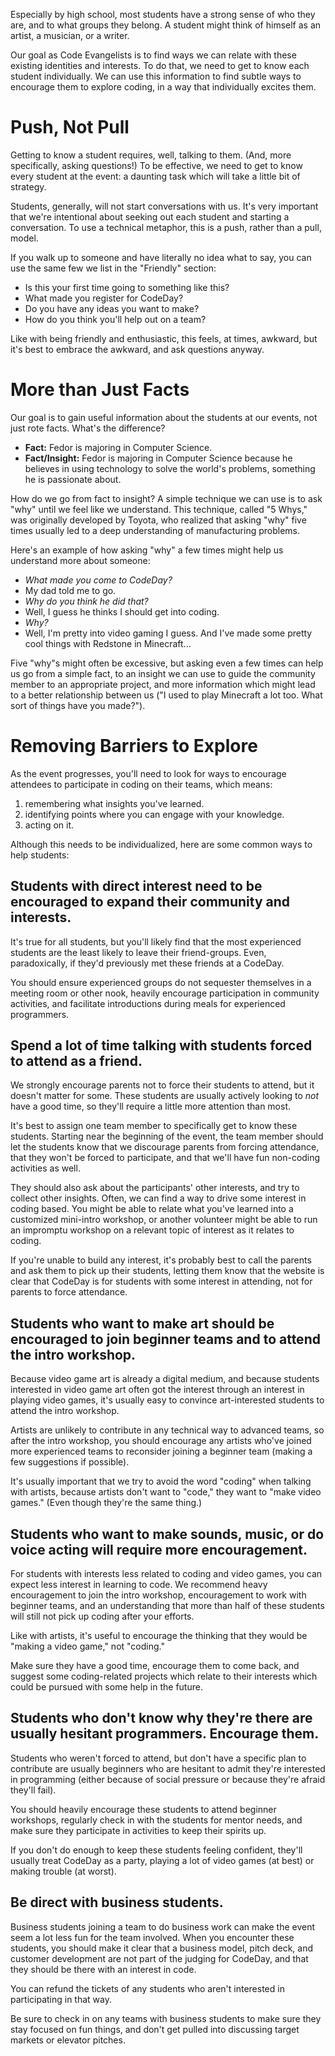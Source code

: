 Especially by high school, most students have a strong sense of who they are, and to what groups they belong. A student
might think of himself as an artist, a musician, or a writer.

Our goal as Code Evangelists is to find ways we can relate with these existing identities and interests. To do that,
we need to get to know each student individually. We can use this information to find subtle ways to encourage them
to explore coding, in a way that individually excites them.

# Push, Not Pull

Getting to know a student requires, well, talking to them. (And, more specifically, asking questions!) To be effective,
we need to get to know every student at the event: a daunting task which will take a little bit of strategy.

Students, generally, will not start conversations with us. It's very important that we're intentional about seeking
out each student and starting a conversation. To use a technical metaphor, this is a push, rather than a pull, model.

If you walk up to someone and have literally no idea what to say, you can use the same few we list in the "Friendly"
section:

- Is this your first time going to something like this?
- What made you register for CodeDay?
- Do you have any ideas you want to make?
- How do you think you'll help out on a team?

Like with being friendly and enthusiastic, this feels, at times, awkward, but it's best to embrace the awkward, and
ask questions anyway.

# More than Just Facts

Our goal is to gain useful information about the students at our events, not just rote facts. What's the difference?

- **Fact:** Fedor is majoring in Computer Science.
- **Fact/Insight:** Fedor is majoring in Computer Science because he believes in using technology to solve the world's
  problems, something he is passionate about.

How do we go from fact to insight? A simple technique we can use is to ask "why" until we feel like we understand. This
technique, called "5 Whys," was originally developed by Toyota, who realized that asking "why" five times usually
led to a deep understanding of manufacturing problems.

Here's an example of how asking "why" a few times might help us understand more about someone:

- _What made you come to CodeDay?_
- My dad told me to go.
- _Why do you think he did that?_
- Well, I guess he thinks I should get into coding.
- _Why?_
- Well, I'm pretty into video gaming I guess. And I've made some pretty cool things with Redstone in Minecraft...

Five "why"s might often be excessive, but asking even a few times can help us go from a simple fact, to an insight we
can use to guide the community member to an appropriate project, and more information which might lead to a better
relationship between us ("I used to play Minecraft a lot too. What sort of things have you made?").


# Removing Barriers to Explore

As the event progresses, you'll need to look for ways to encourage attendees to participate in coding on their teams,
which means:

1. remembering what insights you've learned.
2. identifying points where you can engage with your knowledge.
3. acting on it.

Although this needs to be individualized, here are some common ways to help students:

## Students with direct interest need to be encouraged to expand their community and interests.

It's true for all students, but you'll likely find that the most experienced students are the least likely to leave
their friend-groups. Even, paradoxically, if they'd previously met these friends at a CodeDay.

You should ensure experienced groups do not sequester themselves in a meeting room or other nook, heavily encourage
participation in community activities, and facilitate introductions during meals for experienced programmers.

## Spend a lot of time talking with students forced to attend as a friend.

We strongly encourage parents not to force their students to attend, but it doesn't matter for some. These students are
usually actively looking to _not_ have a good time, so they'll require a little more attention than most.

It's best to assign one team member to specifically get to know these students. Starting near the beginning of the
event, the team member should let the students know that we discourage parents from forcing attendance, that they won't
be forced to participate, and that we'll have fun non-coding activities as well.

They should also ask about the participants' other interests, and try to collect other insights. Often, we can find a
way to drive some interest in coding based. You might be able to relate what you've learned into a customized mini-intro
workshop, or another volunteer might be able to run an impromptu workshop on a relevant topic of interest as it relates
to coding.

If you're unable to build any interest, it's probably best to call the parents and ask them to pick up their students,
letting them know that the website is clear that CodeDay is for students with some interest in attending, not for
parents to force attendance.

## Students who want to make art should be encouraged to join beginner teams and to attend the intro workshop.

Because video game art is already a digital medium, and because students interested in video game art often got the
interest through an interest in playing video games, it's usually easy to convince art-interested students to attend the
intro workshop.

Artists are unlikely to contribute in any technical way to advanced teams, so after the intro workshop, you should
encourage any artists who've joined more experienced teams to reconsider joining a beginner team (making a few
suggestions if possible).

It's usually important that we try to avoid the word "coding" when talking with artists, because artists don't want to
"code," they want to "make video games." (Even though they're the same thing.)

## Students who want to make sounds, music, or do voice acting will require more encouragement.

For students with interests less related to coding and video games, you can expect less interest in learning to code.
We recommend heavy encouragement to join the intro workshop, encouragement to work with beginner teams, and an
understanding that more than half of these students will still not pick up coding after your efforts.

Like with artists, it's useful to encourage the thinking that they would be "making a video game," not "coding."

Make sure they have a good time, encourage them to come back, and suggest some coding-related projects which relate to
their interests which could be pursued with some help in the future.

## Students who don't know why they're there are usually hesitant programmers. Encourage them.

Students who weren't forced to attend, but don't have a specific plan to contribute are usually beginners who are
hesitant to admit they're interested in programming (either because of social pressure or because they're afraid they'll
fail).

You should heavily encourage these students to attend beginner workshops, regularly check in with the students for
mentor needs, and make sure they participate in activities to keep their spirits up.

If you don't do enough to keep these students feeling confident, they'll usually treat CodeDay as a party, playing a
lot of video games (at best) or making trouble (at worst).

## Be direct with business students.

Business students joining a team to do business work can make the event seem a lot less fun for the team involved. When
you encounter these students, you should make it clear that a business model, pitch deck, and customer development are
not part of the judging for CodeDay, and that they should be there with an interest in code.

You can refund the tickets of any students who aren't interested in participating in that way.

Be sure to check in on any teams with business students to make sure they stay focused on fun things, and don't get
pulled into discussing target markets or elevator pitches.
